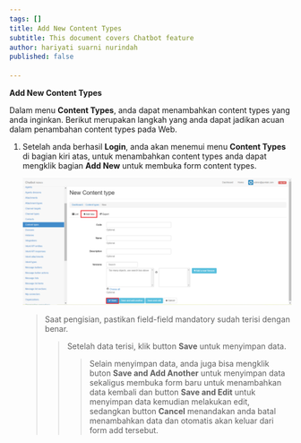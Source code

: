 ```yaml
---
tags: []
title: Add New Content Types
subtitle: This document covers Chatbot feature
author: hariyati suarni nurindah
published: false

---
```

**Add New Content Types**

Dalam menu **Content Types**, anda dapat menambahkan content types yang anda inginkan. Berikut merupakan langkah yang anda dapat jadikan acuan dalam penambahan content types pada Web.

1. Setelah anda berhasil **Login**, anda akan menemui menu **Content Types** di bagian kiri atas, untuk menambahkan content types anda dapat mengklik bagian **Add New** untuk membuka form content types.

   ![](/uploads/content-types-update5.PNG)

   > Saat pengisian, pastikan field-field mandatory sudah terisi dengan benar.
   >
   > > Setelah data terisi, klik button **Save** untuk menyimpan data.
   > >
   > > > Selain menyimpan data, anda juga bisa mengklik buton **Save and Add Another** untuk menyimpan data sekaligus membuka form baru untuk menambahkan data kembali dan button **Save and Edit** untuk menyimpan data kemudian melakukan edit, sedangkan button **Cancel** menandakan anda batal menambahkan data dan otomatis akan keluar dari form add tersebut.